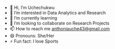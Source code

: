 - 👋 Hi, I’m Uchechukwu
- 👀 I’m interested in Data Analytics and Research
- 🌱 I’m currently learning 
- 💞️ I’m looking to collaborate on Research Projects
- 📫 How to reach me anthoniauche43@gmail.com
- 😄 Pronouns: She/Her
- ⚡ Fun fact: I love Sports

<!---
Ucheanny/Ucheanny is a ✨ special ✨ repository because its `README.md` (this file) appears on your GitHub profile.
You can click the Preview link to take a look at your changes.
--->
